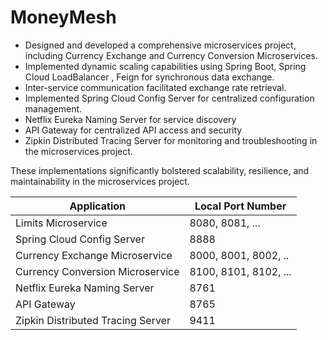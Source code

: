 # MoneyMesh

- Designed and developed a comprehensive microservices project, including Currency Exchange and Currency Conversion Microservices.
- Implemented dynamic scaling capabilities using Spring Boot,  Spring Cloud LoadBalancer , Feign for synchronous data exchange.
- Inter-service communication facilitated exchange rate retrieval.
- Implemented Spring Cloud Config Server for centralized configuration management.
- Netflix Eureka Naming Server for service discovery
- API Gateway for centralized API access and security
- Zipkin Distributed Tracing Server for monitoring and troubleshooting in the microservices project.

 These implementations significantly bolstered scalability, resilience, and maintainability in the microservices project.


<aside>

| Application  | Local Port Number|
| --- | --- |
| Limits Microservice | 8080, 8081, ... |
| Spring Cloud Config Server | 8888 |
|  Currency Exchange Microservice | 8000, 8001, 8002, .. |
| Currency Conversion Microservice | 8100, 8101, 8102, ... |
|  Netflix Eureka Naming Server |  8761 |
| API Gateway | 8765 |
| Zipkin Distributed Tracing Server | 9411 |



</aside>
